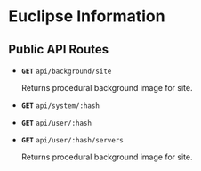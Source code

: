 # Euclipse Information

## Public API Routes

- **`GET`** `api/background/site`

  Returns procedural background image for site.
- **`GET`** `api/system/:hash`
- **`GET`** `api/user/:hash`
- **`GET`** `api/user/:hash/servers`

  Returns procedural background image for site.
